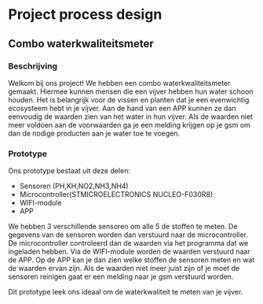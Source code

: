 # Project process design 
## Combo waterkwaliteitsmeter
### Beschrijving
Welkom bij ons project! We hebben een combo waterkwaliteitsmeter gemaakt. Hiermee kunnen mensen die een vijver hebben hun water schoon houden. Het is belangrijk voor de vissen en planten dat je een evenwichtig ecosysteem hebt in je vijver. Aan de hand van een APP kunnen ze dan eenvoudig de waarden zien van het water in hun vijver. Als de waarden niet meer voldoen aan de voorwaarden ga je een melding krijgen op je gsm om dan de nodige producten aan je water toe te voegen.  
### Prototype
Ons prototype bestaat uit deze delen:
- Sensoren (PH,KH,NO2,NH3,NH4)
- Microcontroller(STMICROELECTRONICS NUCLEO-F030R8)
- WIFI-module
- APP

We hebben 3 verschillende sensoren om alle 5 de stoffen te meten. De gegevens van de sensoren worden dan verstuurd naar de microcontroller. De microcontroller controleerd dan de waarden via het programma dat we ingeladen hebben. Via de WIFI-module worden de waarden verstuurd naar de APP. Op de APP kan je dan zien welke stoffen de sensoren meten en wat de waarden ervan zijn. Als de waarden niet meer juist zijn of je moet de sensoren reinigen gaat er een melding naar je gsm verstuurd worden.

Dit prototype leek ons ideaal om de waterkwaliteit te meten van je vijver.


